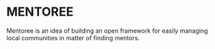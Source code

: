 # MENTOREE
Mentoree is an idea of building an open framework for easily managing local communities in matter of finding mentors.
